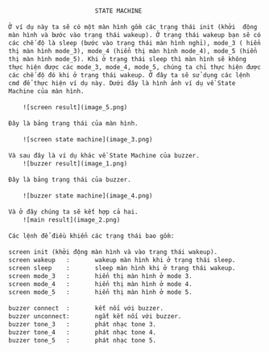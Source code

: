                             STATE MACHINE
    
    Ở ví dụ này ta sẽ có một màn hình gồm các trạng thái init (khởi  động màn hình và bước vào trạng thái wakeup). Ở trạng thái wakeup bạn sẽ có các chế độ là sleep (bước vào trạng thái màn hình nghỉ), mode_3 ( hiển thị màn hình mode_3), mode_4 (hiển thị màn hình mode_4), mode_5 (hiển thị màn hình mode_5). Khi ở trạng thái sleep thì màn hình sẽ không thực hiện được các mode_3, mode_4, mode_5, chúng ta chỉ thực hiện được các chế độ đó khi ở trạng thái wakeup. Ở đây ta sẽ sử dụng các lệnh cmd để thực hiện ví dụ này. Dưới đây là hình ảnh ví dụ về State Machine của màn hình.

        ![screen result](image_5.png)
    
    Đây là bảng trạng thái của màn hình.

        ![screen state machine](image_3.png)

    Và sau đây là ví dụ khác về State Machine của buzzer. 
        ![buzzer result](image_1.png)

    Đây là bảng trạng thái của buzzer.

        ![buzzer state machine](image_4.png)
    
    Và ở đây chúng ta sẽ kết hợp cả hai.
        ![main result](image_2.png)

    Các lệnh để điều khiển các trạng thái bao gồm:

    screen init (khởi động màn hình và vào trạng thái wakeup).
    screen wakeup   :       wakeup màn hình khi ở trạng thái sleep.
    screen sleep    :       sleep màn hình khi ở trạng thái wakeup.
    screen mode_3   :       hiển thị màn hình ở mode 3.
    screen mode_4   :       hiển thị màn hình ở mode 4.
    screen mode_5   :       hiển thị màn hình ở mode 5.

    buzzer connect  :       kết nối với buzzer.
    buzzer unconnect:       ngắt kết nối với buzzer.
    buzzer tone_3   :       phát nhạc tone 3.
    buzzer tone_4   :       phát nhạc tone 4.
    buzzer tone_5   :       phát nhạc tone 5.